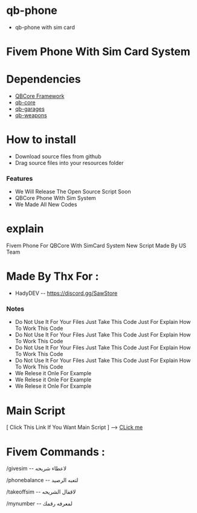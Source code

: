 # qb-phone
* qb-phone with sim card

# Fivem Phone With Sim Card System

# Dependencies
* [QBCore Framework](https://github.com/qbcore-framework)
* [qb-core](https://github.com/qbcore-framework/qb-core)
* [qb-garages](https://github.com/qbcore-framework/qb-garages)
* [qb-weapons](https://github.com/qbcore-framework/qb-weapons)

# How to install
* Download source files from github
* Drag source files into your resources folder

### Features
- We Will Release The Open Source Script Soon
- QBCore Phone With Sim System 
- We Made All New Codes

# explain
Fivem Phone For QBCore With SimCard System New Script Made By US Team

# Made By Thx For : 
- HadyDEV -- https://discord.gg/SawStore

### Notes

- Do Not Use It For Your Files Just Take This Code Just For Explain How To Work This Code
- Do Not Use It For Your Files Just Take This Code Just For Explain How To Work This Code
- Do Not Use It For Your Files Just Take This Code Just For Explain How To Work This Code
- Do Not Use It For Your Files Just Take This Code Just For Explain How To Work This Code
- We Relese it Onle For Example
- We Relese it Onle For Example
- We Relese it Onle For Example

# Main Script
[ Click This Link If You Want Main Script ] --> [CLick me](https://github.com/llbooya/qb-phone-npstyle)

# Fivem Commands :

/givesim -- لاعطاء شريحه

/phonebalance -- لتعبه الرصيد 

/takeoffsim -- لاقفال الشريحه

/mynumber -- لمعرفه رقمك
